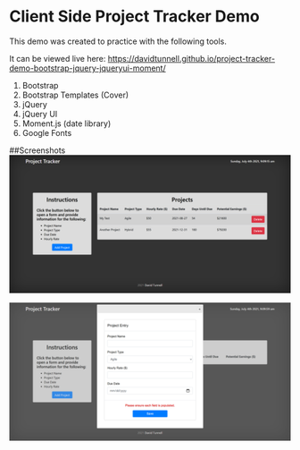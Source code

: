 # Client Side Project Tracker Demo

This demo was created to practice with the following tools. 

It can be viewed live here: https://davidtunnell.github.io/project-tracker-demo-bootstrap-jquery-jqueryui-moment/

1. Bootstrap
2. Bootstrap Templates (Cover)
3. jQuery
4. jQuery UI
5. Moment.js (date library)
6. Google Fonts

##Screenshots
![Screenshot](./assets/main-screenshot.png)

![Screenshot](./assets/modal-screenshot.png)